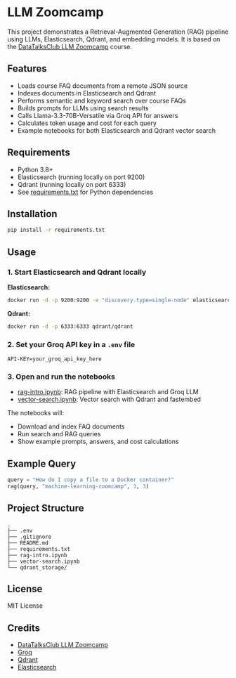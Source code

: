 # LLM Zoomcamp
This project demonstrates a Retrieval-Augmented Generation (RAG) pipeline using LLMs, Elasticsearch, Qdrant, and embedding models. It is based on the [DataTalksClub LLM Zoomcamp](https://github.com/DataTalksClub/llm-zoomcamp) course.

## Features

- Loads course FAQ documents from a remote JSON source
- Indexes documents in Elasticsearch and Qdrant
- Performs semantic and keyword search over course FAQs
- Builds prompts for LLMs using search results
- Calls Llama-3.3-70B-Versatile via Groq API for answers
- Calculates token usage and cost for each query
- Example notebooks for both Elasticsearch and Qdrant vector search

## Requirements

- Python 3.8+
- Elasticsearch (running locally on port 9200)
- Qdrant (running locally on port 6333)
- See [requirements.txt](requirements.txt) for Python dependencies

## Installation

```sh
pip install -r requirements.txt
```

## Usage

### 1. Start Elasticsearch and Qdrant locally

**Elasticsearch:**
```sh
docker run -d -p 9200:9200 -e "discovery.type=single-node" elasticsearch:8.4.3
```

**Qdrant:**
```sh
docker run -d -p 6333:6333 qdrant/qdrant
```

### 2. Set your Groq API key in a `.env` file

```
API-KEY=your_groq_api_key_here
```

### 3. Open and run the notebooks

- [rag-intro.ipynb](rag-intro.ipynb): RAG pipeline with Elasticsearch and Groq LLM
- [vector-search.ipynb](vector-search.ipynb): Vector search with Qdrant and fastembed

The notebooks will:
- Download and index FAQ documents
- Run search and RAG queries
- Show example prompts, answers, and cost calculations

## Example Query

```python
query = "How do I copy a file to a Docker container?"
rag(query, "machine-learning-zoomcamp", 3, 3)
```

## Project Structure

```
.
├── .env
├── .gitignore
├── README.md
├── requirements.txt
├── rag-intro.ipynb
├── vector-search.ipynb
└── qdrant_storage/
```

## License

MIT License

## Credits

- [DataTalksClub LLM Zoomcamp](https://github.com/DataTalksClub/llm-zoomcamp)
- [Groq](https://groq.com/)
- [Qdrant](https://qdrant.tech/)
- [Elasticsearch](https://www.elastic.co/)
